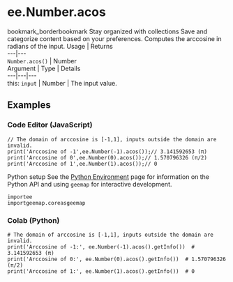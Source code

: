  
#  ee.Number.acos
bookmark_borderbookmark Stay organized with collections  Save and categorize content based on your preferences. 
Computes the arccosine in radians of the input.
Usage | Returns  
---|---  
`Number.acos()` | Number  
Argument | Type | Details  
---|---|---  
this: `input` | Number | The input value.  
## Examples
### Code Editor (JavaScript)
```
// The domain of arccosine is [-1,1], inputs outside the domain are invalid.
print('Arccosine of -1',ee.Number(-1).acos());// 3.141592653 (π)
print('Arccosine of 0',ee.Number(0).acos());// 1.570796326 (π/2)
print('Arccosine of 1',ee.Number(1).acos());// 0
```
Python setup
See the [ Python Environment](https://developers.google.com/earth-engine/guides/python_install) page for information on the Python API and using `geemap` for interactive development.
```
importee
importgeemap.coreasgeemap
```

### Colab (Python)
```
# The domain of arccosine is [-1,1], inputs outside the domain are invalid.
print('Arccosine of -1:', ee.Number(-1).acos().getInfo())  # 3.141592653 (π)
print('Arccosine of 0:', ee.Number(0).acos().getInfo())  # 1.570796326 (π/2)
print('Arccosine of 1:', ee.Number(1).acos().getInfo())  # 0
```

